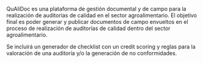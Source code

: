 QuAliDoc es una plataforma de gestión documental y de campo para la realización de auditorías de calidad en el sector agroalimentario.
El objetivo final es poder generar y publicar documentos de campo envueltos en el proceso de realización de auditorías de calidad dentro del sector agroalimentario.

Se incluirá un generador de checklist con un credit scoring y reglas para la valoración de una auditoría y/o la generación de no conformidades.
